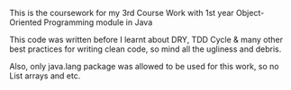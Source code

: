 This is the coursework for my 3rd Course Work with 1st year Object-Oriented Programming module in Java

This code was written before I learnt about DRY, TDD Cycle & many other best practices for writing clean code, so mind all the ugliness and debris. 

Also, only java.lang package was allowed to be used for this work, so no List arrays and etc.
